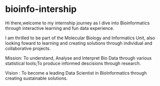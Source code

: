 # bioinfo-intership
Hi there,welcome to my internship journey as I dive into Bioinformatics through interactive learning and fun data experience. 

I am thrilled to be part of the Molecular Biology and Informatics Unit, also looking foward to learning and creating solutions through individual and collaborative projects.


Mission: To understand, Analyse and Interpret Bio Data through various statistical tools;To produce informed descisions through research.

Vision : To become a leading Data Scientist in BioInformatics through creating sustainable solutions.
